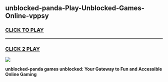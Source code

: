 
## unblocked-panda-Play-Unblocked-Games-Online-vppsy
<h3>
<a href="https://premium76.site?title=unblocked-panda&ref=25A">CLICK TO PLAY</a></h3>
<hr>

<h3>
<a href="https://premium76.site?title=unblocked-panda&ref=25A">CLICK 2 PLAY</a>
  
</h3>

<a href="https://premium76.site?title=unblocked-panda&ref=25A"><img src="https://clearcache.store/games.png"></a>


**unblocked-panda games unblocked: Your Gateway to Fun and Accessible Online Gaming**
